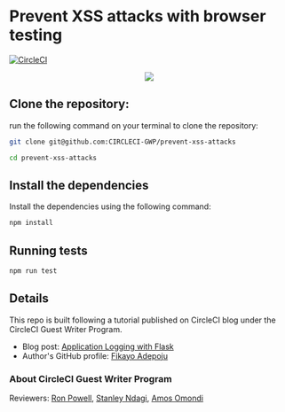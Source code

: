 # Prevent XSS attacks with browser testing

[![CircleCI](https://circleci.com/gh/CIRCLECI-GWP/prevent-xss-attacks.svg?style=svg)](https://github.com/CIRCLECI-GWP/prevent-xss-attacks)

<p align="center"><img src="https://avatars3.githubusercontent.com/u/59034516"></p>

## Clone the repository:

run the following command on your terminal to clone the repository:

```bash
git clone git@github.com:CIRCLECI-GWP/prevent-xss-attacks

cd prevent-xss-attacks
```

## Install the dependencies

Install the dependencies using the following command:

```bash
npm install
```

## Running tests

```bash
npm run test
```

## Details

This repo is built following a tutorial published on CircleCI blog under the CircleCI Guest Writer Program.

- Blog post: [Application Logging with Flask][blog]
- Author's GitHub profile: [Fikayo Adepoju][author]

### About CircleCI Guest Writer Program

Reviewers: [Ron Powell][ron], [Stanley Ndagi][stan], [Amos Omondi][amos]

[blog]: https://circleci.com/blog/xss-attacks/
[author]: https://github.com/coderonfleek
[ron]: https://github.com/ronpowelljr
[stan]: https://github.com/NdagiStanley
[amos]: https://github.com/amos-o
